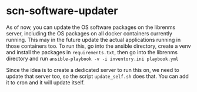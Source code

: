 # scn-software-updater

As of now, you can update the OS software packages on the librenms server, including the OS packages on all docker containers currently running. This may in the future update the actual applications running in those containers too. To run this, go into the ansible directory, create a venv and install the packages  in `requirements.txt`, then go into the librenms directory and run `ansible-playbook -v -i inventory.ini playbook.yml`

Since the idea is to create a dedicated server to run this on, we need to update that server too, so the script `update_self.sh` does that. You can add it to cron and it will update itself.
